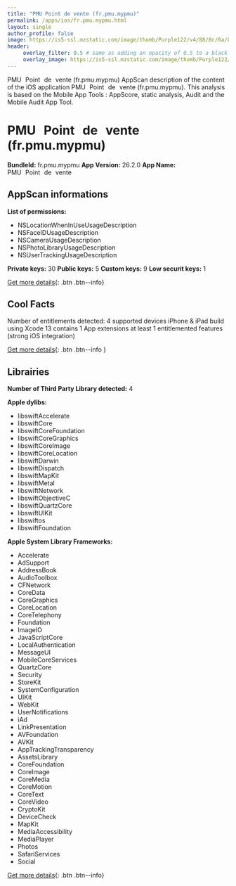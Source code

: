 ```yaml
---
title: "PMU Point de vente (fr.pmu.mypmu)"
permalink: /apps/ios/fr.pmu.mypmu.html
layout: single
author_profile: false
image: https://is5-ssl.mzstatic.com/image/thumb/Purple122/v4/88/8c/6a/888c6aa0-ff26-0bfe-1100-6c5ba533d920/AppIcon-offline-0-0-1x_U007emarketing-0-0-0-7-0-0-sRGB-0-0-0-GLES2_U002c0-512MB-85-220-0-0.png/512x512bb.jpg
header: 
     overlay_filter: 0.5 # same as adding an opacity of 0.5 to a black background
     overlay_image: https://is5-ssl.mzstatic.com/image/thumb/Purple122/v4/88/8c/6a/888c6aa0-ff26-0bfe-1100-6c5ba533d920/AppIcon-offline-0-0-1x_U007emarketing-0-0-0-7-0-0-sRGB-0-0-0-GLES2_U002c0-512MB-85-220-0-0.png/512x512bb.jpg
---
```

PMU Point de vente (fr.pmu.mypmu) AppScan description of the content of the iOS application PMU Point de vente (fr.pmu.mypmu). This analysis is based on the Mobile App Tools : AppScore, static analysis, Audit and the Mobile Audit App Tool.

# PMU Point de vente (fr.pmu.mypmu)

**BundleId:** fr.pmu.mypmu
**App Version:** 26.2.0
**App Name:** PMU Point de vente


## AppScan informations 

**List of permissions:** 
- NSLocationWhenInUseUsageDescription
- NSFaceIDUsageDescription
- NSCameraUsageDescription
- NSPhotoLibraryUsageDescription
- NSUserTrackingUsageDescription
  
  
**Private keys:** 30
**Public keys:** 5
**Custom keys:** 9
**Low securit keys:** 1
  
[Get more details](/pricing.html){: .btn .btn--info}

## Cool Facts

Number of entitlements detected: 4
supported devices iPhone & iPad
build using Xcode 13
contains 1 App extensions
at least 1 entitlemented features (strong iOS integration)
  
[Get more details](/pricing.html){: .btn .btn--info }

## Librairies 
**Number of Third Party Library detected:** 4


**Apple dylibs:**
- libswiftAccelerate
- libswiftCore
- libswiftCoreFoundation
- libswiftCoreGraphics
- libswiftCoreImage
- libswiftCoreLocation
- libswiftDarwin
- libswiftDispatch
- libswiftMapKit
- libswiftMetal
- libswiftNetwork
- libswiftObjectiveC
- libswiftQuartzCore
- libswiftUIKit
- libswiftos
- libswiftFoundation


**Apple System Library Frameworks:**
- Accelerate
- AdSupport
- AddressBook
- AudioToolbox
- CFNetwork
- CoreData
- CoreGraphics
- CoreLocation
- CoreTelephony
- Foundation
- ImageIO
- JavaScriptCore
- LocalAuthentication
- MessageUI
- MobileCoreServices
- QuartzCore
- Security
- StoreKit
- SystemConfiguration
- UIKit
- WebKit
- UserNotifications
- iAd
- LinkPresentation
- AVFoundation
- AVKit
- AppTrackingTransparency
- AssetsLibrary
- CoreFoundation
- CoreImage
- CoreMedia
- CoreMotion
- CoreText
- CoreVideo
- CryptoKit
- DeviceCheck
- MapKit
- MediaAccessibility
- MediaPlayer
- Photos
- SafariServices
- Social


  
[Get more details](/pricing.html){: .btn .btn--info}

